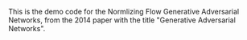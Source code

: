 This is the demo code for the Normlizing Flow Generative Adversarial Networks, from the 2014 paper with the title "Generative Adversarial Networks".
